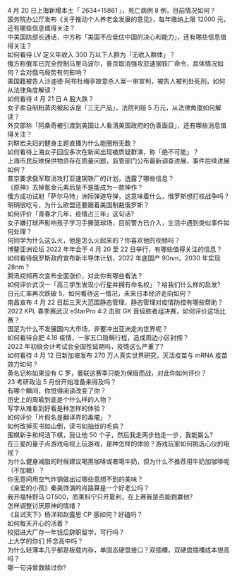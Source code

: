 4 月 20 日上海新增本土「 2634+15861 」，死亡病例 8 例，目前情况如何？  
国务院办公厅发布《关于推动个人养老金发展的意见》，每年缴纳上限 12000 元，还有哪些信息值得关注？  
中美国防部长通话，中方称「美国不应低估中国的决心和能力」，还有哪些信息值得关注？  
如何看待 LV 定义年收入 300 万以下人群为「无收入群体」？  
俄方称俄军已完全控制马里乌波尔，普京取消强攻亚速钢铁厂命令，具体情况如何？会对俄乌局势有何影响？  
美国籍被告人沙迪德·阿布杜梅亭故意杀人案一审宣判，被告人被判处死刑，如何从法律角度解读？  
如何看待 4 月 21 日 A 股大跌？  
女子卖自制粉蒸肉被起诉是「三无产品」，法院判赔 5 万元，从法律角度如何解读？  
外交部称「阿桑奇被引渡到美国让人看清美国政府的伪善面目」，还有哪些消息值得关注？  
刘畊宏夫妇的健身主题直播为什么能圈粉无数？  
如何看待上海女子回应多次在新闻出现被质疑群演，称「绝不可能」？  
上海市民反映保供物资存在质量问题，监管部门公布最新调查进展，事件后续进展如何？  
普京要求俄军取消攻打亚速钢铁厂的计划，透露了哪些信息？  
《原神》去掉氪金元素后是不是能成为一款神作？  
俄方成功试射「萨尔马特」洲际弹道导弹，这意味着什么，俄罗斯想打核战争吗？  
明明很吃亏，为什么欧盟还要跟着美国制裁俄罗斯？  
如何评价「青春才几年，疫情占三年」这句话?  
女子嫌打球声影响孩子学习手撕篮球场，目前警方已介入，生活中遇到类似事件如何处理？  
何同学为什么这么火，他是怎么火起来的？你喜欢他的视频吗？  
博鳌亚洲论坛 2022 年年会于 4 月 20 至 22 日举行，有哪些值得关注的信息？  
如何看待俄罗斯政府宣布新半导体计划，2022 年底国产 90nm，2030 年实现 28nm？  
腾讯视频再次宣布全面涨价，对此你有哪些看法？  
如何评价武汉一「高三学生发现小行星并拥有命名权」？给我们什么样的启发?  
日元汇率再次跌破 5，如何看待这一情况，未来日本经济走向如何？  
南昌宣布 4 月 22 日起三天大范围静态管理，静态管理对疫情防控有哪些帮助？  
2022 KPL 春季赛武汉 eStarPro 4:2 击败 GK 晋级胜者组决赛，如何评价这场比赛？  
国足为什么不发展国内大市场，非要冲出亚洲走向世界呢？  
如何看待合肥 4.18 疫情，一家五口隐瞒行程，造成周边小区封控？  
2022 年初级会计考试会全国性延期吗，疫情这么严重了?  
如何看待 4 月 12 日新加坡发布 270 万人真实世界研究，灭活疫苗与 mRNA 疫苗效力如何？  
英名记称如果没有 C 罗，曼联这赛季只能为保级而战，对此你如何评价？  
23 考研政治 5 月份开始准备来得及吗？  
有哪个瞬间，你觉得阅读改变了你？  
历史上的周瑜到底是个什么样的人物？  
写字从难看到好看是种怎样的体验？  
如何评价「片假名是翻译界的毒瘤」？  
如何改掉买书如山倒，读书如抽丝的毛病？  
围棋新手和柯洁下棋，我让他 50 个子，然后我走两步他走一步，我能赢么?  
在三星的量子点游戏电视上玩游戏，是种怎样的体验？游戏玩家如何挑选心仪的电视？  
为什么健身减脂的时候建议喝黑咖啡或者喝牛奶，但为什么不推荐用牛奶加咖啡呢（不加糖）？  
你无意间用空气炸锅做出过哪些意想不到的美味？  
《亲爱的小孩》秦昊饰演的肖路算是一个好老公吗？  
我开福特野马 GT500，而莱科宁只开夏利，在上赛我是否能跑赢他?  
怎样调整讨厌原神的情绪？  
《且试天下》杨洋和赵露思 CP 感如何？好磕吗？  
如何每天开心的活着？  
校招进大厂存一年钱后辞职留学，可行吗？  
上大学的你们 怀念高中吗？  
为什么轻薄本几乎都是板载内存，单固态硬盘接口？双插槽，双硬盘插槽成本很高吗？  
哪一句诗曾救赎过你?  
